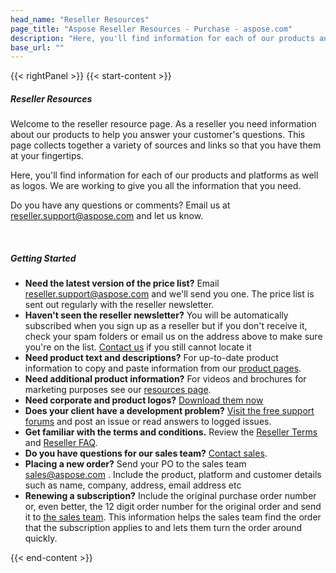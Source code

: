 ```yaml
---
head_name: "Reseller Resources"
page_title: "Aspose Reseller Resources - Purchase - aspose.com"
description: "Here, you'll find information for each of our products and platforms as well as logos. We are working to give you all the information that you need."
base_url: ""
---
```

{{< rightPanel >}}
{{< start-content >}}
##### **Reseller Resources**
Welcome to the reseller resource page. As a reseller you need information about our products to help you answer your customer's questions. This page collects together a variety of sources and links so that you have them at your fingertips.

Here, you'll find information for each of our products and platforms as well as logos. We are working to give you all the information that you need.

Do you have any questions or comments? Email us at [reseller.support@aspose.com](mailto:reseller.support@aspose.com) and let us know.

&nbsp;  
##### **Getting Started**  

* **Need the latest version of the price list?** Email [reseller.support@aspose.com](mailto:reseller.support@aspose.com) and we'll send you one. The price list is sent out regularly with the reseller newsletter.
* **Haven't seen the reseller newsletter?** You will be automatically subscribed when you sign up as a reseller but if you don't receive it, check your spam folders or email us on the address above to make sure you're on the list. [Contact us](mailto:reseller.support@aspose.com) if you still cannot locate it
* **Need product text and descriptions?** For up-to-date product information to copy and paste information from our [product pages](https://products.aspose.com/).
* **Need additional product information?** For videos and brochures for marketing purposes see our [resources page](/policies/resellers/resources/product-families).
* **Need corporate and product logos?** [Download them now](https://www.aspose.com/ResellerResources/product_logos.zip)
* **Does your client have a development problem?**
[Visit the free support forums](https://forum.aspose.com/) and post an issue or read answers to logged issues.
* **Get familiar with the terms and conditions.** Review the [Reseller Terms](/policies/resellers/policy) and [Reseller FAQ](/faqs/reseller).
* **Do you have questions for our sales team?**
[Contact sales](mailto:sales@aspose.com).
* **Placing a new order?** Send your PO to the sales team [sales@aspose.com](mailto:sales@aspose.com) . Include the product, platform and customer details such as name, company, address, email address etc
* **Renewing a subscription?** Include the original purchase order number or, even better, the 12 digit order number for the original order and send it to [the sales team](mailto:sales@aspose.com). This information helps the sales team find the order that the subscription applies to and lets them turn the order around quickly.  

{{< end-content >}}